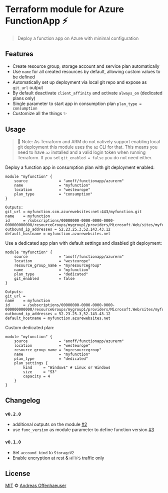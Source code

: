 # Terraform module for Azure FunctionApp ⚡️

> Deploy a function app on Azure with minimal configuration

## Features

- Create resource group, storage account and service plan automatically
- Use `name` for all created resources by default, allowing custom values to be defined
- Automatically set up deployment via local git repo and expose as `git_url` output
- By default deactivate `client_affinity` and activate `always_on` (dedicated plans only)
- Single parameter to start app in consumption plan `plan_type = consumption`
- Customize all the things ✨

## Usage

> 🚨 Note: As Terraform and ARM do not natively support enabling local git deployment this module uses the `az` CLI for that. This means you need to have `az` installed and a valid login token when running Terraform. If you set `git_enabled = false` you do not need either.

Deploy a function app in consumption plan with git deployment enabled:

```
module "myfunction" {
    source              = "anoff/functionapp/azurerm"
    name                = "myfunction"
    location            = "westeurope"
    plan_type           = "consumption"
}

Outputs:
git_url = myfunction.scm.azurewebsites:net:443/myfunction.git
name    = myfunction
id      = /subscriptions/00000000-0000-0000-0000-000000000000/resourceGroups/mygroup1/providers/Microsoft.Web/sites/myfunction
outbound_ip_addresses = 52.23.25.3,52.143.43.12
default_hostname = myfunction.azurewebsites.net
```

Use a dedicated app plan with default settings and disabled git deployment:

```
module "myfunction" {
    source              = "anoff/functionapp/azurerm"
    location            = "westeurope"
    resource_group_name = "myresourcegroup"
    name                = "myfunction"
    plan_type           = "dedicated"
    git_enabled         = false
}

Outputs:
git_url = 
name    = myfunction
id      = /subscriptions/00000000-0000-0000-0000-000000000000/resourceGroups/mygroup1/providers/Microsoft.Web/sites/myfunction
outbound_ip_addresses = 52.23.25.3,52.143.43.12
default_hostname = myfunction.azurewebsites.net
```

Custom dedicated plan:

```
module "myfunction" {
    source              = "anoff/functionapp/azurerm"
    location            = "westeurope"
    resource_group_name = "myresourcegroup"
    name                = "myfunction"
    plan_type           = "dedicated"
    plan_settings {
        kind     = "Windows" # Linux or Windows
        size     = "S3"
        capacity = 4
    }
}
```

## Changelog

### `v0.2.0`

- additional outputs on the module [#2](https://github.com/anoff/terraform-azurerm-functionapp/issues/2)
- use `func_version` as module parameter to define function version [#3](https://github.com/anoff/terraform-azurerm-functionapp/issues/3)

### `v0.1.0`

- Set `accound_kind` to `StorageV2`
- Enable encryption at rest & `HTTPS` traffic only

## License

[MIT](./LICENSE) © [Andreas Offenhaeuser](http://anoff.io)